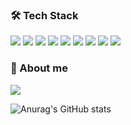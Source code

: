 ### 🛠️ Tech Stack
<img src="https://img.shields.io/badge/Java-FF7A33?style=flat&logo=Java&logoColor=white"/></a>
<img src="https://img.shields.io/badge/Spring-01DF3A?style=flat&logo=Spring&logoColor=white"/></a>
<img src="https://img.shields.io/badge/JPA-8DFF33?style=flat&logo=JPA&logoColor=white"/></a>
<img src="https://img.shields.io/badge/Github Actions-33AFFF?style=flat&logo=Github Actions&logoColor=white"/></a>
<img src="https://img.shields.io/badge/Jenkins-FF3633?style=flat&logo=Jenkins&logoColor=white"/></a>
<img src="https://img.shields.io/badge/Junit5-01DF3A?style=flat&logo=Junit5&logoColor=white"/></a>
<img src="https://img.shields.io/badge/mysql-3371FF?style=flat&logo=mysql&logoColor=white"/></a>
<img src="https://img.shields.io/badge/docker-33AFFF?style=flat&logo=docker&logoColor=white"/></a>
<img src="https://img.shields.io/badge/Amazon EC2-FF7A33?style=flat&logo=Amazon EC2&logoColor=white"/></a>

### 🚀 About me
<a href="https://matouslescotousles.tistory.com/" target="_blank"><img src="https://img.shields.io/badge/Tistory-FF7A33?style=flat&logo=Tistory&logoColor=white"/></a>

![Anurag's GitHub stats](https://github-readme-stats.vercel.app/api?username=aak2075&show_icons=true&theme=radical)
